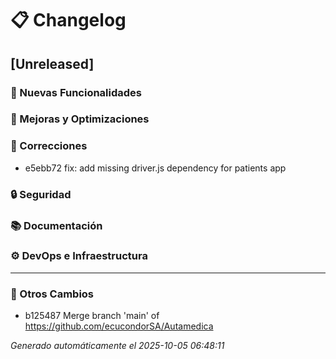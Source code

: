 # 📋 Changelog

## [Unreleased]

### 🚀 Nuevas Funcionalidades

### 🔧 Mejoras y Optimizaciones

### 🐛 Correcciones
- e5ebb72 fix: add missing driver.js dependency for patients app

### 🔒 Seguridad

### 📚 Documentación

### ⚙️ DevOps e Infraestructura

---

### 🔄 Otros Cambios
- b125487 Merge branch 'main' of https://github.com/ecucondorSA/Autamedica

*Generado automáticamente el 2025-10-05 06:48:11*
